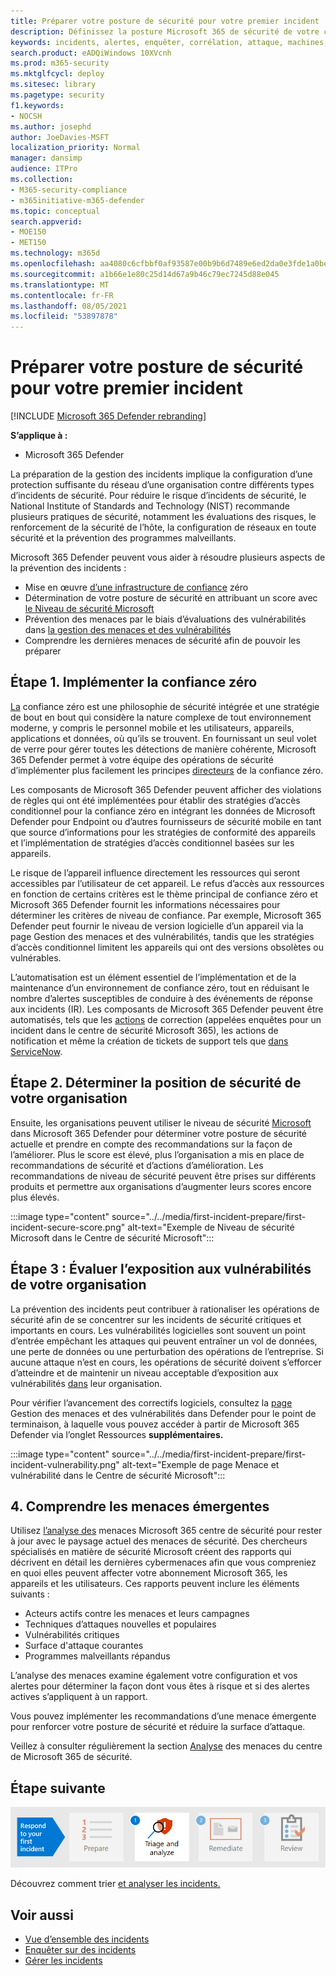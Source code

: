 ```yaml
---
title: Préparer votre posture de sécurité pour votre premier incident
description: Définissez la posture Microsoft 365 de sécurité de votre client pour votre premier incident dans Microsoft 365 Defender.
keywords: incidents, alertes, enquêter, corrélation, attaque, machines, appareils, utilisateurs, identités, identité, boîte de réception, e-mail, 365, microsoft, m365
search.product: eADQiWindows 10XVcnh
ms.prod: m365-security
ms.mktglfcycl: deploy
ms.sitesec: library
ms.pagetype: security
f1.keywords:
- NOCSH
ms.author: josephd
author: JoeDavies-MSFT
localization_priority: Normal
manager: dansimp
audience: ITPro
ms.collection:
- M365-security-compliance
- m365initiative-m365-defender
ms.topic: conceptual
search.appverid:
- MOE150
- MET150
ms.technology: m365d
ms.openlocfilehash: aa4080c6cfbbf0af93587e00b9b6d7489e6ed2da0e3fde1a0be8f84595026b7f
ms.sourcegitcommit: a1b66e1e80c25d14d67a9b46c79ec7245d88e045
ms.translationtype: MT
ms.contentlocale: fr-FR
ms.lasthandoff: 08/05/2021
ms.locfileid: "53897878"
---
```

# <a name="prepare-your-security-posture-for-your-first-incident"></a>Préparer votre posture de sécurité pour votre premier incident

[!INCLUDE [Microsoft 365 Defender rebranding](../includes/microsoft-defender.md)]

**S’applique à :**
- Microsoft 365 Defender

La préparation de la gestion des incidents implique la configuration d’une protection suffisante du réseau d’une organisation contre différents types d’incidents de sécurité. Pour réduire le risque d’incidents de sécurité, le National Institute of Standards and Technology (NIST) recommande plusieurs pratiques de sécurité, notamment les évaluations des risques, le renforcement de la sécurité de l’hôte, la configuration de réseaux en toute sécurité et la prévention des programmes malveillants. 

Microsoft 365 Defender peuvent vous aider à résoudre plusieurs aspects de la prévention des incidents : 

- Mise en œuvre [d’une infrastructure de confiance](/security/zero-trust/) zéro
- Détermination de votre posture de sécurité en attribuant un score avec [le Niveau de sécurité Microsoft](microsoft-secure-score.md)
- Prévention des menaces par le biais d’évaluations des vulnérabilités dans [la gestion des menaces et des vulnérabilités](../defender-endpoint/next-gen-threat-and-vuln-mgt.md)
- Comprendre les dernières menaces de sécurité afin de pouvoir les préparer

## <a name="step-1-implement-zero-trust"></a>Étape 1. Implémenter la confiance zéro

[La](/security/zero-trust/) confiance zéro est une philosophie de sécurité intégrée et une stratégie de bout en bout qui considère la nature complexe de tout environnement moderne, y compris le personnel mobile et les utilisateurs, appareils, applications et données, où qu’ils se trouvent. En fournissant un seul volet de verre pour gérer toutes les détections de manière cohérente, Microsoft 365 Defender permet à votre équipe des opérations de sécurité d’implémenter plus facilement les principes [directeurs](/security/zero-trust/#guiding-principles-of-zero-trust) de la confiance zéro. 

Les composants de Microsoft 365 Defender peuvent afficher des violations de règles qui ont été implémentées pour établir des stratégies d’accès conditionnel pour la confiance zéro en intégrant les données de Microsoft Defender pour Endpoint ou d’autres fournisseurs de sécurité mobile en tant que source d’informations pour les stratégies de conformité des appareils et l’implémentation de stratégies d’accès conditionnel basées sur les appareils. 

Le risque de l’appareil influence directement les ressources qui seront accessibles par l’utilisateur de cet appareil. Le refus d’accès aux ressources en fonction de certains critères est le thème principal de confiance zéro et Microsoft 365 Defender fournit les informations nécessaires pour déterminer les critères de niveau de confiance. Par exemple, Microsoft 365 Defender peut fournir le niveau de version logicielle d’un appareil via la page Gestion des menaces et des vulnérabilités, tandis que les stratégies d’accès conditionnel limitent les appareils qui ont des versions obsolètes ou vulnérables.

L’automatisation est un élément essentiel de l’implémentation et de la maintenance d’un environnement de confiance zéro, tout en réduisant le nombre d’alertes susceptibles de conduire à des événements de réponse aux incidents (IR). Les composants de Microsoft 365 Defender peuvent être automatisés, tels que les [actions](m365d-autoir.md) de correction (appelées enquêtes pour un incident dans le centre de sécurité Microsoft 365), les actions de notification et même la création de tickets de support tels que [dans ServiceNow](https://microsoft.service-now.com/sp/).

## <a name="step-2-determine-your-organizations-security-posture"></a>Étape 2. Déterminer la position de sécurité de votre organisation

Ensuite, les organisations peuvent utiliser le niveau de sécurité [Microsoft](microsoft-secure-score.md) dans Microsoft 365 Defender pour déterminer votre posture de sécurité actuelle et prendre en compte des recommandations sur la façon de l’améliorer. Plus le score est élevé, plus l’organisation a mis en place de recommandations de sécurité et d’actions d’amélioration. Les recommandations de niveau de sécurité peuvent être prises sur différents produits et permettre aux organisations d’augmenter leurs scores encore plus élevés. 

:::image type="content" source="../../media/first-incident-prepare/first-incident-secure-score.png" alt-text="Exemple de Niveau de sécurité Microsoft dans le Centre de sécurité Microsoft":::
 
## <a name="step-3-assess-your-organizations-vulnerability-exposure"></a>Étape 3 : Évaluer l’exposition aux vulnérabilités de votre organisation

La prévention des incidents peut contribuer à rationaliser les opérations de sécurité afin de se concentrer sur les incidents de sécurité critiques et importants en cours. Les vulnérabilités logicielles sont souvent un point d’entrée empêchant les attaques qui peuvent entraîner un vol de données, une perte de données ou une perturbation des opérations de l’entreprise. Si aucune attaque n’est en cours, les opérations de sécurité doivent s’efforcer d’atteindre et de maintenir un niveau acceptable d’exposition aux vulnérabilités [dans](../defender-endpoint/tvm-exposure-score.md) leur organisation.

Pour vérifier l’avancement des correctifs logiciels, consultez la [page](../defender-endpoint/next-gen-threat-and-vuln-mgt.md) Gestion des menaces et des vulnérabilités dans Defender pour le point de terminaison, à laquelle vous pouvez accéder à partir de Microsoft 365 Defender via l’onglet Ressources **supplémentaires.**

:::image type="content" source="../../media/first-incident-prepare/first-incident-vulnerability.png" alt-text="Exemple de page Menace et vulnérabilité dans le Centre de sécurité Microsoft"::: 
 
## <a name="4-understand-emerging-threats"></a>4. Comprendre les menaces émergentes

Utilisez [l’analyse des](threat-analytics.md) menaces Microsoft 365 centre de sécurité pour rester à jour avec le paysage actuel des menaces de sécurité. Des chercheurs spécialisés en matière de sécurité Microsoft créent des rapports qui décrivent en détail les dernières cybermenaces afin que vous compreniez en quoi elles peuvent affecter votre abonnement Microsoft 365, les appareils et les utilisateurs. Ces rapports peuvent inclure les éléments suivants :

- Acteurs actifs contre les menaces et leurs campagnes
- Techniques d’attaques nouvelles et populaires
- Vulnérabilités critiques
- Surface d'attaque courantes
- Programmes malveillants répandus

L’analyse des menaces examine également votre configuration et vos alertes pour déterminer la façon dont vous êtes à risque et si des alertes actives s’appliquent à un rapport.

Vous pouvez implémenter les recommandations d’une menace émergente pour renforcer votre posture de sécurité et réduire la surface d’attaque.

Veillez à consulter régulièrement la section [Analyse](threat-analytics.md) des menaces du centre de Microsoft 365 de sécurité.

## <a name="next-step"></a>Étape suivante

[![Étape 1 : Découvrez comment trier et analyser les incidents](../../media/first-incident-overview/first-incident-path-step1.png)](first-incident-analyze.md)

Découvrez comment trier [et analyser les incidents.](first-incident-analyze.md)

## <a name="see-also"></a>Voir aussi

- [Vue d’ensemble des incidents](incidents-overview.md)
- [Enquêter sur des incidents](investigate-incidents.md)
- [Gérer les incidents](manage-incidents.md)
